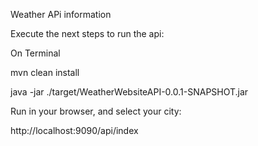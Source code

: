 Weather APi information

Execute the next steps to run the api:

On Terminal

mvn clean install

java -jar ./target/WeatherWebsiteAPI-0.0.1-SNAPSHOT.jar

Run in your browser, and select your city: 

http://localhost:9090/api/index